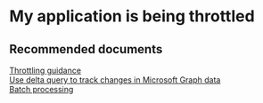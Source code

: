 <properties
	pageTitle="My application is being throttled"
	description="My application is being throttled"
	service="microsoft.aad"
	resource=""
	authors="PatAltimore"
	displayOrder=""
	selfHelpType="generic"
	supportTopicIds="32134062"
	resourceTags=""
	productPesIds="14785"
	cloudEnvironments="public"
/>

# My application is being throttled

## **Recommended documents**
[Throttling guidance](https://msdn.microsoft.com/en-us/library/azure/ad/graph/howto/azure-ad-graph-api-throttling)<br>
[Use delta query to track changes in Microsoft Graph data](https://developer.microsoft.com/en-us/graph/docs/concepts/delta_query_overview)<br>
[Batch processing](https://msdn.microsoft.com/en-us/Library/Azure/Ad/Graph/howto/azure-ad-graph-api-batch-processing)